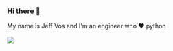 ### Hi there 👋

My name is Jeff Vos and I'm an engineer who :heart: python 
<br>
<br>
<img src="https://github-readme-stats.vercel.app/api/top-langs/?username=jeffvos&layout=compact&langs_count=6" />
<br>
